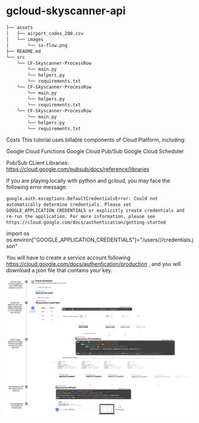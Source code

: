 # gcloud-skyscanner-api

```
├── assets
│   ├── airport_codes_200.csv
│   └── images
│       └── ss-flow.png
├── README.md
└── src
    └── CF-Skyscanner-ProcessRow
        └── main.py
        └── helpers.py
        └── requirements.txt
    └── CF-Skyscanner-ProcessRow
        └── main.py
        └── helpers.py
        └── requirements.txt
    └── CF-Skyscanner-ProcessRow
        └── main.py
        └── helpers.py
        └── requirements.txt
 ```
    
    

Costs
This tutorial uses billable components of Cloud Platform, including:

Google Cloud Functions
Google Cloud Pub/Sub
Google Cloud Scheduler



Pub/Sub CLient Libraries: https://cloud.google.com/pubsub/docs/reference/libraries



If you are playing locally with python and gcloud, you may face the following error message:
```
google.auth.exceptions.DefaultCredentialsError: Could not automatically determine credentials. Please set GOOGLE_APPLICATION_CREDENTIALS or explicitly create credentials and re-run the application. For more information, please see https://cloud.google.com/docs/authentication/getting-started
```

import os 
os.environ["GOOGLE_APPLICATION_CREDENTIALS"]="/users/<username>/<path>/credentials.json"
  
You will have to create a service account following https://cloud.google.com/docs/authentication/production , and you will download a json file that contains your key.

![Screenshot](/assets/images/ss-flow.png)
